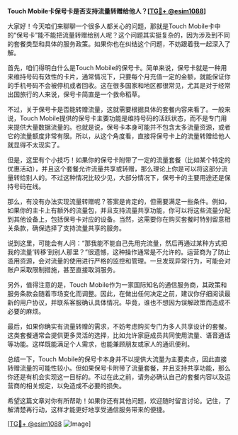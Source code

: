 **Touch Mobile卡保号卡是否支持流量转赠给他人？[[TG💪+ @esim1088](https://t.me/s/esim1088)]**

大家好！今天咱们来聊聊一个很多人都关心的问题，那就是Touch Mobile卡中的“保号卡”能不能把流量转赠给别人呢？这个问题其实挺复杂的，因为涉及到不同的套餐类型和具体的服务政策。如果你也在纠结这个问题，不妨跟着我一起深入了解。

首先，咱们得明白什么是Touch Mobile的保号卡。简单来说，保号卡就是一种用来维持号码有效性的卡片，通常情况下，只要每个月充值一定的金额，就能保证你的手机号码不会被停机或者回收。这在很多国家和地区都很常见，尤其是对于经常出国旅行的人来说，保号卡简直是一个救命稻草。

不过，关于保号卡是否能转赠流量，这就需要根据具体的套餐内容来看了。一般来说，Touch Mobile提供的保号卡主要功能是维持号码的活跃状态，而不是专门用来提供大量数据流量的。也就是说，保号卡本身可能并不包含太多流量资源，或者它的流量额度非常有限。所以，从这个角度看，直接将保号卡上的流量转赠给他人就显得不太现实了。

但是，这里有个小技巧！如果你的保号卡附带了一定的流量套餐（比如某个特定的优惠活动），并且这个套餐允许流量共享或转赠，那么理论上你是可以将这部分流量转给别人的。不过这种情况比较少见，大部分情况下，保号卡的主要用途还是保持号码在线。

那么，有没有办法实现流量转赠呢？答案是肯定的，但需要满足一些条件。例如，如果你的主卡上有额外的流量包，并且支持流量共享功能，你可以将这些流量分配到其他设备上，包括保号卡对应的设备。当然，这需要你在购买套餐时特别留意相关条款，确保选择了支持流量共享的服务。

说到这里，可能会有人问：“那我能不能自己先用完流量，然后再通过某种方式把我的流量‘转移’到别人那里？”很遗憾，这种操作通常是不允许的。运营商为了防止滥用资源，会对流量的使用进行严格的监控和管理。一旦发现异常行为，可能会对账户采取限制措施，甚至直接取消服务。

另外，值得注意的是，Touch Mobile作为一家国际知名的通信服务商，其政策和服务条款会随着市场变化而调整。因此，在做出任何决定之前，建议你仔细阅读最新的用户协议，并联系客服确认具体情况。毕竟，谁也不想因为误解政策而造成不必要的麻烦。

最后，如果你确实有流量转赠的需求，不妨考虑购买专门为多人共享设计的套餐。这类套餐通常会提供更多灵活的选择，比如允许家庭成员共同使用流量、语音通话等功能。这样既能满足个人需求，也能兼顾朋友或家人的通讯便利。

总结一下，Touch Mobile的保号卡本身并不以提供大流量为主要卖点，因此直接转赠流量的可能性较小。但如果保号卡附带了流量套餐，并且支持共享功能，那么你还是有机会实现这一目标的。不过在此之前，请务必确认自己的套餐内容以及运营商的相关规定，以免造成不必要的损失。

希望这篇文章对你有所帮助！如果你还有其他问题，欢迎随时留言讨论。记住，了解清楚再行动，这样才能更好地享受通信服务带来的便捷。

[[TG💪+ @esim1088](https://t.me/s/esim1088) ![Image](https://i.postimg.cc/4NQfJmqS/Snipaste-2025-05-13-00-14-12.png)]